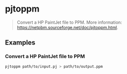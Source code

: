 # pjtoppm

> Convert a HP PaintJet file to PPM. More information: <https://netpbm.sourceforge.net/doc/pjtoppm.html>.

## Examples

### Convert a HP PaintJet file to PPM

```bash
pjtoppm path/to/input.pj > path/to/output.ppm
```
